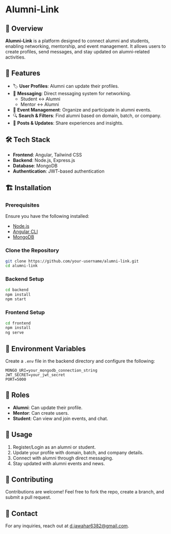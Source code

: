 # Alumni-Link

## 📌 Overview
**Alumni-Link** is a platform designed to connect alumni and students, enabling networking, mentorship, and event management. It allows users to create profiles, send messages, and stay updated on alumni-related activities.

## 🚀 Features
- 🏷 **User Profiles**: Alumni can update their profiles.
- 💬 **Messaging**: Direct messaging system for networking.
  - Student ↔ Alumni
  - Mentor ↔ Alumni
- 📅 **Event Management**: Organize and participate in alumni events.
- 🔍 **Search & Filters**: Find alumni based on domain, batch, or company.
- 📜 **Posts & Updates**: Share experiences and insights.

## 🛠 Tech Stack
- **Frontend**: Angular, Tailwind CSS
- **Backend**: Node.js, Express.js
- **Database**: MongoDB
- **Authentication**: JWT-based authentication

## 🏗 Installation
### Prerequisites
Ensure you have the following installed:
- [Node.js](https://nodejs.org/)
- [Angular CLI](https://angular.io/cli)
- [MongoDB](https://www.mongodb.com/)

### Clone the Repository
```bash
git clone https://github.com/your-username/alumni-link.git
cd alumni-link
```

### Backend Setup
```bash
cd backend
npm install
npm start
```

### Frontend Setup
```bash
cd frontend
npm install
ng serve
```

## 📌 Environment Variables
Create a `.env` file in the backend directory and configure the following:
```env
MONGO_URI=your_mongodb_connection_string
JWT_SECRET=your_jwt_secret
PORT=5000
```

## 📜 Roles
- **Alumni**: Can update their profile.
- **Mentor**: Can create users.
- **Student**: Can view and join events, and chat.

## 📜 Usage
1. Register/Login as an alumni or student.
2. Update your profile with domain, batch, and company details.
3. Connect with alumni through direct messaging.
4. Stay updated with alumni events and news.

## 🤝 Contributing
Contributions are welcome! Feel free to fork the repo, create a branch, and submit a pull request.

## 📧 Contact
For any inquiries, reach out at [d.jawahar6382@gmail.com](mailto:d.jawahar6382@gmail.com).

